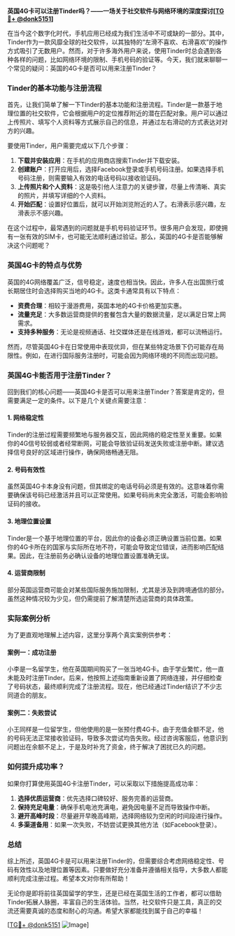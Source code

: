 **英国4G卡可以注册Tinder吗？——一场关于社交软件与网络环境的深度探讨[[TG💪+ @donk5151](https://t.me/s/donk5151)]**

在当今这个数字化时代，手机应用已经成为我们生活中不可或缺的一部分。其中，Tinder作为一款风靡全球的社交软件，以其独特的“左滑不喜欢、右滑喜欢”的操作方式吸引了无数用户。然而，对于许多海外用户来说，使用Tinder时总会遇到各种各样的问题，比如网络环境的限制、手机号码的验证等。今天，我们就来聊聊一个常见的疑问：英国的4G卡是否可以用来注册Tinder？

### Tinder的基本功能与注册流程

首先，让我们简单了解一下Tinder的基本功能和注册流程。Tinder是一款基于地理位置的社交软件，它会根据用户的定位推荐附近的潜在匹配对象。用户可以通过上传照片、填写个人资料等方式展示自己的信息，并通过左右滑动的方式表达对对方的兴趣。

要使用Tinder，用户需要完成以下几个步骤：

1. **下载并安装应用**：在手机的应用商店搜索Tinder并下载安装。
2. **创建账户**：打开应用后，选择Facebook登录或手机号码注册。如果选择手机号码注册，则需要输入有效的电话号码以接收验证码。
3. **上传照片和个人资料**：这是吸引他人注意力的关键步骤，尽量上传清晰、真实的照片，并填写详细的个人资料。
4. **开始匹配**：设置好位置后，就可以开始浏览附近的人了。右滑表示感兴趣，左滑表示不感兴趣。

在这个过程中，最常遇到的问题就是手机号码验证环节。很多用户会发现，即使拥有一张有效的SIM卡，也可能无法顺利通过验证。那么，英国的4G卡是否能够解决这个问题呢？

### 英国4G卡的特点与优势

英国的4G网络覆盖广泛，信号稳定，速度也相当快。因此，许多人在出国旅行或长期居住时会选择购买当地的4G卡。这类卡通常具有以下特点：

- **资费合理**：相较于漫游费用，英国本地的4G卡价格更加实惠。
- **流量充足**：大多数运营商提供的套餐包含大量的数据流量，足以满足日常上网需求。
- **支持多种服务**：无论是视频通话、社交媒体还是在线游戏，都可以流畅运行。

然而，尽管英国4G卡在日常使用中表现优异，但在某些特定场景下仍可能存在局限性。例如，在进行国际服务注册时，可能会因为网络环境的不同而出现问题。

### 英国4G卡能否用于注册Tinder？

回到我们的核心问题——英国4G卡是否可以用来注册Tinder？答案是肯定的，但需要满足一定的条件。以下是几个关键点需要注意：

#### 1. 网络稳定性
Tinder的注册过程需要频繁地与服务器交互，因此网络的稳定性至关重要。如果你的4G信号较弱或者经常断网，可能会导致验证码发送失败或注册中断。建议选择信号良好的区域进行操作，确保网络畅通无阻。

#### 2. 号码有效性
虽然英国4G卡本身没有问题，但其绑定的电话号码必须是有效的。这意味着你需要确保该号码已经激活并且可以正常使用。如果号码尚未完全激活，可能会影响验证码的接收。

#### 3. 地理位置设置
Tinder是一个基于地理位置的平台，因此你的设备必须正确设置当前位置。如果你的4G卡所在的国家与实际所在地不符，可能会导致定位错误，进而影响匹配结果。因此，在注册前务必确认设备的地理位置设置准确无误。

#### 4. 运营商限制
部分英国运营商可能会对某些国际服务施加限制，尤其是涉及到跨境通信的部分。虽然这种情况较为少见，但仍需提前了解清楚所选运营商的具体政策。

### 实际案例分析

为了更直观地理解上述内容，这里分享两个真实案例供参考：

#### 案例一：成功注册
小李是一名留学生，他在英国期间购买了一张当地4G卡。由于学业繁忙，他一直未能及时注册Tinder。后来，他按照上述指南重新设置了网络连接，并仔细检查了号码状态，最终顺利完成了注册流程。现在，他已经通过Tinder结识了不少志同道合的朋友。

#### 案例二：失败尝试
小王同样是一位留学生，但他使用的是一张预付费4G卡。由于充值金额不足，他的号码无法正常接收验证码，导致多次尝试均告失败。经过咨询客服后，他意识到问题出在余额不足上，于是及时补充了资金，终于解决了困扰已久的问题。

### 如何提升成功率？

如果你打算使用英国4G卡注册Tinder，可以采取以下措施提高成功率：

1. **选择优质运营商**：优先选择口碑较好、服务完善的运营商。
2. **保持充足电量**：确保手机电池充满电，避免因电量不足而导致操作中断。
3. **避开高峰时段**：尽量避开早晚高峰期，选择网络较为空闲的时间段进行操作。
4. **多渠道备用**：如果一次失败，不妨尝试更换其他方法（如Facebook登录）。

### 总结

综上所述，英国4G卡是可以用来注册Tinder的，但需要综合考虑网络稳定性、号码有效性以及地理位置等因素。只要做好充分准备并遵循相关指导，大多数人都能顺利完成注册过程。希望本文对你有所帮助！

无论你是即将前往英国留学的学生，还是已经在英国生活的工作者，都可以借助Tinder拓展人脉圈，丰富自己的生活体验。当然，社交软件只是工具，真正的交流还需要真诚的态度和耐心的沟通。希望大家都能找到属于自己的幸福！

[[TG💪+ @donk5151](https://t.me/s/donk5151) ![Image](https://i.postimg.cc/rwNCRYN7/Snipaste-2025-04-30-17-27-05.png)]